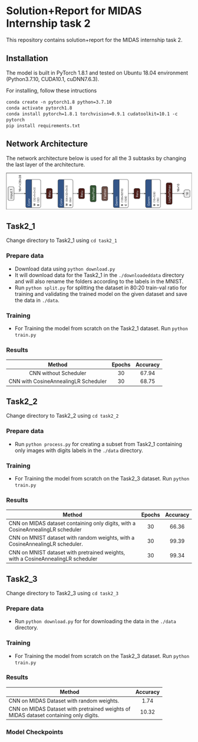 # Solution+Report for **MIDAS Internship task 2**
This repository contains solution+report for the MIDAS internship task 2.

## Installation
The model is built in PyTorch 1.8.1 and tested on Ubuntu 18.04 environment (Python3.7.10, CUDA10.1, cuDNN7.6.3).

For installing, follow these intructions
```
conda create -n pytorch1.8 python=3.7.10
conda activate pytorch1.8
conda install pytorch=1.8.1 torchvision=0.9.1 cudatoolkit=10.1 -c pytorch
pip install requirements.txt
```
## Network Architecture
The network architecture below is used for all the 3 subtasks by changing the last layer of the architecture.

<img src="https://github.com/animesh-007/midas_internship_task2/blob/master/images/architecture.png">

## Task2_1
Change directory to Task2_1 using `cd task2_1`
### Prepare data
- Download data using `python download.py`
- It will download data for the Task2_1 in the `./downloadeddata` directory and will also rename the folders according to the labels in the MNIST.
- Run `python split.py` for splitting the dataset in 80:20 train-val ratio for training and validating the trained model on the given dataset and save the data in `./data`.

### Training
- For Training the model from scratch on the Task2_1 dataset. Run `python train.py`

### Results
|                Method                	| Epochs  | Accuracy 	|
|:------------------------------------:	|:------: |:--------:	|
| CNN without Scheduler                	|   30  	|  67.94  	|
| CNN with CosineAnnealingLR Scheduler 	|   30  	|  68.75  	|

## Task2_2
Change directory to Task2_2 using `cd task2_2`

### Prepare data
- Run `python process.py` for creating a subset from Task2_1 containing only images with digits labels in the `./data` directory.

### Training
- For Training the model from scratch on the Task2_3 dataset. Run `python train.py`

### Results
|                                      Method                                      	| Epochs| Accuracy 	|
|--------------------------------------------------------------------------------	|:------: |:--------:	|
| CNN on MIDAS dataset containing only digits, with a CosineAnnealingLR scheduler	|   30  	|   66.36  	|
| CNN on MNIST dataset with random weights, with a CosineAnnealingLR scheduler.	 	|   30  	|   99.39  	|
| CNN on MNIST dataset with pretrained weights, with a CosineAnnealingLR scheduler|   30  	|   99.34 	|

## Task2_3
Change directory to Task2_3 using `cd task2_3`

### Prepare data
- Run `python download.py` for for downloading the data in the `./data` directory.

### Training
- For Training the model from scratch on the Task2_3 dataset. Run `python train.py`


### Results
| Method                                                                                	| Accuracy 	|
|---------------------------------------------------------------------------------------	|:--------:	|
| CNN on MIDAS Dataset with random weights.                                             	|    1.74      	|
| CNN on MIDAS Dataset with pretrained weights of<br> MIDAS dataset containing only digits. 	|       10.32   	|

### Model Checkpoints

